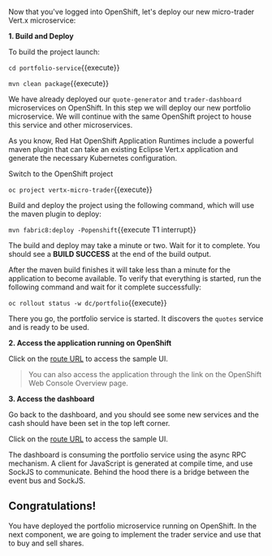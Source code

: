 Now that you've logged into OpenShift, let's deploy our new micro-trader Vert.x microservice:

**1. Build and Deploy**

To build the project launch:

`cd portfolio-service`{{execute}}

`mvn clean package`{{execute}}

We have already deployed our ``quote-generator`` and ``trader-dashboard`` microservices on OpenShift. In this step we will deploy our new portfolio microservice. We will continue with the same OpenShift project to house this service and other microservices.

As you know, Red Hat OpenShift Application Runtimes include a powerful maven plugin that can take an
existing Eclipse Vert.x application and generate the necessary Kubernetes configuration.

Switch to the OpenShift project

`oc project vertx-micro-trader`{{execute}}

Build and deploy the project using the following command, which will use the maven plugin to deploy:

`mvn fabric8:deploy -Popenshift`{{execute T1 interrupt}}

The build and deploy may take a minute or two. Wait for it to complete. You should see a **BUILD SUCCESS** at the
end of the build output.

After the maven build finishes it will take less than a minute for the application to become available.
To verify that everything is started, run the following command and wait for it complete successfully:

`oc rollout status -w dc/portfolio`{{execute}}

There you go, the portfolio service is started. It discovers the ``quotes`` service and is ready to be used.

**2. Access the application running on OpenShift**

 Click on the
[route URL](http://portfolio-vertx-micro-trader.[[HOST_SUBDOMAIN]]-80-[[KATACODA_HOST]].environments.katacoda.com)
to access the sample UI.

> You can also access the application through the link on the OpenShift Web Console Overview page.

**3. Access the dashboard**

Go back to the dashboard, and you should see some new services and the cash should have been set in the top left corner.

Click on the
[route URL](http://trader-dashboard-vertx-micro-trader.[[HOST_SUBDOMAIN]]-80-[[KATACODA_HOST]].environments.katacoda.com)
to access the sample UI.

The dashboard is consuming the portfolio service using the async RPC mechanism. A client for JavaScript is generated at compile time, and use SockJS to communicate. Behind the hood there is a bridge between the event bus and SockJS.

## Congratulations!

You have deployed the portfolio microservice running on OpenShift. In the next component, we are going to implement the trader service and use that to buy and sell shares. 
